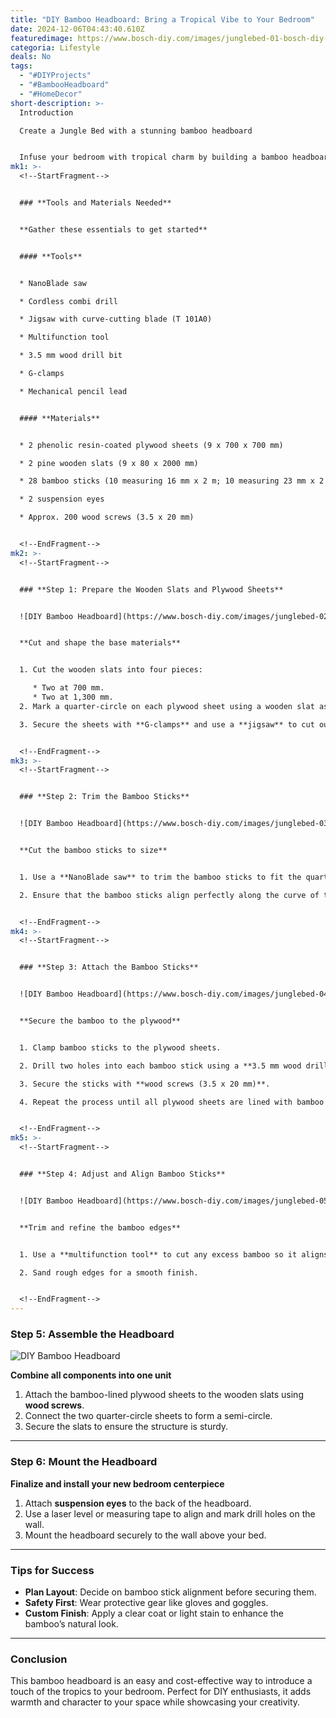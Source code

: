 ```yaml
---
title: "DIY Bamboo Headboard: Bring a Tropical Vibe to Your Bedroom"
date: 2024-12-06T04:43:40.610Z
featuredimage: https://www.bosch-diy.com/images/junglebed-01-bosch-diy--e1dd524e9e2b47f2b54b825e10c2a4c8.jpg?imgWidth=1140&imgHeight=570&scale=1
categoria: Lifestyle
deals: No
tags:
  - "#DIYProjects"
  - "#BambooHeadboard"
  - "#HomeDecor"
short-description: >-
  Introduction

  Create a Jungle Bed with a stunning bamboo headboard


  Infuse your bedroom with tropical charm by building a bamboo headboard. This project adds natural beauty without requiring a full bed replacement. With a little effort and creativity, you can transform your space into a serene retreat.
mk1: >-
  <!--StartFragment-->


  ### **Tools and Materials Needed**


  **Gather these essentials to get started**


  #### **Tools**


  * NanoBlade saw

  * Cordless combi drill

  * Jigsaw with curve-cutting blade (T 101A0)

  * Multifunction tool

  * 3.5 mm wood drill bit

  * G-clamps

  * Mechanical pencil lead


  #### **Materials**


  * 2 phenolic resin-coated plywood sheets (9 x 700 x 700 mm)

  * 2 pine wooden slats (9 x 80 x 2000 mm)

  * 28 bamboo sticks (10 measuring 16 mm x 2 m; 10 measuring 23 mm x 2 m; 8 measuring 31 mm x 2 m)

  * 2 suspension eyes

  * Approx. 200 wood screws (3.5 x 20 mm)


  <!--EndFragment-->
mk2: >-
  <!--StartFragment-->


  ### **Step 1: Prepare the Wooden Slats and Plywood Sheets**


  ![DIY Bamboo Headboard](https://www.bosch-diy.com/images/junglebed-02-bosch-diy--2f6cff22e00040d38cf5044b47e6e536.jpg?imgWidth=750&imgHeight=421&scale=1 "DIY Bamboo Headboard")


  **Cut and shape the base materials**


  1. Cut the wooden slats into four pieces:

     * Two at 700 mm.
     * Two at 1,300 mm.
  2. Mark a quarter-circle on each plywood sheet using a wooden slat as a compass.

  3. Secure the sheets with **G-clamps** and use a **jigsaw** to cut out the marked quarter circles.


  <!--EndFragment-->
mk3: >-
  <!--StartFragment-->


  ### **Step 2: Trim the Bamboo Sticks**


  ![DIY Bamboo Headboard](https://www.bosch-diy.com/images/junglebed-03-bosch-diy--295574000d3a48e8b8f3f777269fffc4.jpg?imgWidth=750&imgHeight=421&scale=1 "DIY Bamboo Headboard")


  **Cut the bamboo sticks to size**


  1. Use a **NanoBlade saw** to trim the bamboo sticks to fit the quarter-circle edges.

  2. Ensure that the bamboo sticks align perfectly along the curve of the plywood sheets.


  <!--EndFragment-->
mk4: >-
  <!--StartFragment-->


  ### **Step 3: Attach the Bamboo Sticks**


  ![DIY Bamboo Headboard](https://www.bosch-diy.com/images/junglebed-04-bosch-diy--58e64c209c33480588f38c0d2acc035c.jpg?imgWidth=750&imgHeight=421&scale=1 "DIY Bamboo Headboard")


  **Secure the bamboo to the plywood**


  1. Clamp bamboo sticks to the plywood sheets.

  2. Drill two holes into each bamboo stick using a **3.5 mm wood drill bit**.

  3. Secure the sticks with **wood screws (3.5 x 20 mm)**.

  4. Repeat the process until all plywood sheets are lined with bamboo sticks.


  <!--EndFragment-->
mk5: >-
  <!--StartFragment-->


  ### **Step 4: Adjust and Align Bamboo Sticks**


  ![DIY Bamboo Headboard](https://www.bosch-diy.com/images/junglebed-05-bosch-diy--6a8564a705df4bc68142a8b2ecdbe1e8.jpg?imgWidth=750&imgHeight=421&scale=1 "DIY Bamboo Headboard")


  **Trim and refine the bamboo edges**


  1. Use a **multifunction tool** to cut any excess bamboo so it aligns with the plywood edge.

  2. Sand rough edges for a smooth finish.


  <!--EndFragment-->
---
```

<!--StartFragment-->

### **Step 5: Assemble the Headboard**

![DIY Bamboo Headboard](https://www.bosch-diy.com/images/junglebed-06-bosch-diy--b9e730d8e6e142e1ae1cbd9029c5b1d0.jpg?imgWidth=750&imgHeight=421&scale=1 "DIY Bamboo Headboard")

**Combine all components into one unit**

1. Attach the bamboo-lined plywood sheets to the wooden slats using **wood screws**.
2. Connect the two quarter-circle sheets to form a semi-circle.
3. Secure the slats to ensure the structure is sturdy.

- - -

### **Step 6: Mount the Headboard**

**Finalize and install your new bedroom centerpiece**

1. Attach **suspension eyes** to the back of the headboard.
2. Use a laser level or measuring tape to align and mark drill holes on the wall.
3. Mount the headboard securely to the wall above your bed.

- - -

### **Tips for Success**

* **Plan Layout**: Decide on bamboo stick alignment before securing them.
* **Safety First**: Wear protective gear like gloves and goggles.
* **Custom Finish**: Apply a clear coat or light stain to enhance the bamboo’s natural look.

- - -

### **Conclusion**

This bamboo headboard is an easy and cost-effective way to introduce a touch of the tropics to your bedroom. Perfect for DIY enthusiasts, it adds warmth and character to your space while showcasing your creativity.

<!--EndFragment-->